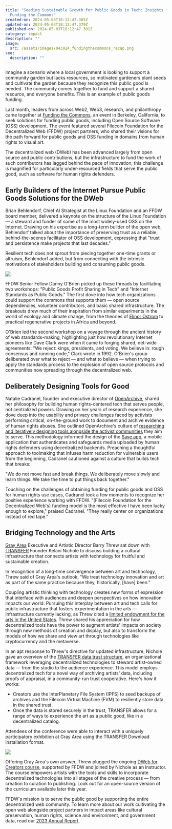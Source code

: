 ```yaml
---
title: "Seeding Sustainable Growth for Public Goods in Tech: Insights from
  Funding the Commons"
created-on: 2024-05-03T18:12:47.365Z
updated-on: 2024-05-03T18:12:47.379Z
published-on: 2024-05-03T18:12:47.391Z
category: impact
description: ""
image:
  src: /assets/images/043024_fundingthecommons_recap.png
seo:
  description: ""
---
```


Imagine a scenario where a local government is looking to support a community garden but lacks resources, so motivated gardeners plant seeds and cultivate the garden because they recognize this public good is needed. The community comes together to fund and support a shared resource, and everyone benefits. This is an example of public goods funding.

Last month, leaders from across Web2, Web3, research, and philanthropy came together at [Funding the Commons](https://fundingthecommons.io/), an event in Berkeley, California, to seek solutions for funding public goods, including Open Source Software (OSS) development. The event featured several Filecoin Foundation for the Decentralized Web (FFDW) project partners, who shared their visions for the path forward for public goods and OSS funding in domains from human rights to visual art.

The decentralized web (DWeb) has been advanced largely from open source and public contributions, but the infrastructure to fund the work of such contributors has lagged behind the pace of innovation; this challenge is magnified for particularly under-resourced fields that serve the public good, such as software for human rights defenders.

## Early Builders of the Internet Pursue Public Goods Solutions for the DWeb

Brian Behlendorf, Chief AI Strategist at the Linux Foundation and an FFDW board member, delivered a keynote on the structure of the Linux Foundation –– a steward and funder of some of the most widely-used OSS on the Internet. Drawing on his expertise as a long-term builder of the open web, Behlendorf talked about the importance of preserving trust as a reliable, behind-the-scenes facilitator of OSS development, expressing that "trust and persistence make projects that last decades."

Resilient tech does not sprout from piecing together one-time grants or altruism, Behlendorf added, but from connecting with the intrinsic motivations of stakeholders building and consuming public goods.

![](https://lh7-us.googleusercontent.com/Q4IIRqZqW5WtFV6F5-z-xjt10M3BGvOu9MA011A3u34rZPcrCppTzVbI9IWPV3vyEox0x8SI4Q4O_jUqdoy449O4sRGc8AMi2O0i26ZmW0Z7sS0kRTDJnvK4FK5PFYxmc5cDcDz_sfZV8petFOy6mVs)

FFDW Senior Fellow Danny O'Brien picked up these threads by facilitating two workshops: "Public Goods Profit Sharing in Tech" and "Internet Standards as Public Goods." The first dove into how tech organizations could support the commons that supports them –– open source dependencies, volunteer contributors, and basic shared infrastructure. The breakouts drew much of their inspiration from similar experiments in the world of ecology and climate change, from the theories of [Elinor Ostrom](https://youtu.be/BDEAgmklNyE) to practical regenerative projects in Africa and beyond.

O'Brien led the second workshop on a voyage through the ancient history of web standards-making, highlighting just how revolutionary Internet pioneers like Dave Clark were when it came to forging shared, net-wide agreements: "We reject: kings, presidents, and voting. We believe in: rough consensus and running code," Clark wrote in 1992. O'Brien's group deliberated over what to reject –– and what to believe –– when trying to apply the standards process to the explosion of open source protocols and communities now spreading through the decentralized web.

## Deliberately Designing Tools for Good

Natalie Cadranel, founder and executive director of [OpenArchive](/blog/decentralized-technology-for-human-rights-archiving-and-activism/), shared her philosophy for building human rights-centered tech that serves people, not centralized powers. Drawing on her years of research experience, she dove deep into the usability and privacy challenges faced by activists performing critical, on-the-ground work to document and archive evidence of human rights abuses. She outlined OpenArchive's culture of [researching and iteratively designing tools alongside the activist communities](https://www.humanrightscentered.design/) they aim to serve. This methodology informed the design of the [Save app](https://open-archive.org/save), a mobile application that authenticates and safeguards media uploaded by human rights defenders using decentralized backends. Preaching a thoughtful approach to toolmaking that infuses harm reduction for vulnerable users from the beginning, Cadranel cautioned against a culture that builds tech that breaks:

"We do not move fast and break things. We deliberately move slowly and learn things. We take the time to put things back together."

Touching on the challenges of obtaining funding for public goods and OSS for human rights use cases, Cadranel took a few moments to recognize her positive experience working with FFDW. "[Filecoin Foundation for the Decentralized Web's] funding model is the most effective I have been lucky enough to explore," praised Cadranel. "They really center on organizations instead of red tape."

## Bridging Technology and the Arts

[Gray Area](/blog/empowering-creators-with-decentralized-web-technology/) Executive and Artistic Director Barry Threw sat down with [TRANSFER](https://fil.org/blog/ecosystem-spotlight-transfer-q-a-on-preserving-artistic-value-with-decentralized-technology-data-sovereignty-and-harnessing-value-of-data/) Founder Kelani Nichole to discuss building a cultural infrastructure that connects artists with technology for fruitful and sustainable creation.

In recognition of a long-time convergence between art and technology, Threw said of Gray Area's outlook, "We treat technology innovation and art as part of the same practice because they, historically, \[have] been."

Coupling artistic thinking with technology creates new forms of expression that interface with audiences and deepen perspectives on how innovation impacts our world. Pursuing this interplay between art and tech calls for public infrastructure that fosters experimentation in the arts –– infrastructure currently lacking, as Threw cited a [limited endowment for the arts in the United States](https://sou.edu/academics/honors-college-democracy-project-2023-nordic-dispatches-week-three/). Threw shared his appreciation for how decentralized tools have the power to augment artists' impacts on society through new methods of creation and display, but also to transform the models of how we share and view art through technologies like cryptocurrency and the metaverse.

In an apt response to Threw's directive for updated infrastructure, Nichole gave an overview of the [TRANSFER data trust structure](https://transfer-trust.fission.app/), an organizational framework leveraging decentralized technologies to steward artist-owned data –– from the studio to the audience experience. This model employs decentralized tech for a novel way of archiving artists' data, including proofs of appraisal, in a community-run trust cooperative. Here's how it works:

- Creators use the InterPlanetary File System (IPFS) to seed backups of archives and the Filecoin Virtual Machine (FVM) to resiliently store data in the shared trust.
- Once the data is stored securely in the trust, TRANSFER allows for a range of ways to experience the art as a public good, like in a decentralized catalog.

Attendees of the conference were able to interact with a uniquely participatory exhibition at Gray Area using the TRANSFER Download installation format.

![](https://lh7-us.googleusercontent.com/Oc116T6lXYfhHgXcI3Z9IMy7kMfh_JGratanbko-I60MZrlU5bVV1Y5k1jl8Ncn-3i-ZCrIf1-WevcAuFaNelgkFLAtXVpBjTizaWULOLPI8HD9OlO0Y24gBbkgaFLazBc2xi3_oH0JOyv-IvOTDkZI)

Offering Gray Area's own answer, Threw plugged the ongoing [DWeb for Creators course](https://grayarea.org/course/dweb-for-creators/), supported by FFDW and joined by Nichole as an instructor. The course empowers artists with the tools and skills to incorporate decentralized technologies into all stages of the creative process –– from creation to curation to publishing. Look out for an open-source version of the curriculum available later this year.

FFDW's mission is to serve the public good by supporting the entire decentralized web community. To learn more about our work cultivating the open web alongside project partners in impact areas like cultural preservation, human rights, science and environment, and government data, read our [2023 Annual Report](https://www.figma.com/proto/UALMWtiqPNHZJ8iNvUNopY/2023-FFDW-Annual-Report?page-id=0%3A1&type=design&node-id=2-1875&viewport=431%2C8743%2C0.26&t=Uo4R1i1zanuNJlf3-1&scaling=min-zoom).
